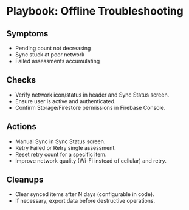 # Playbook: Offline Troubleshooting

## Symptoms
- Pending count not decreasing
- Sync stuck at poor network
- Failed assessments accumulating

## Checks
- Verify network icon/status in header and Sync Status screen.
- Ensure user is active and authenticated.
- Confirm Storage/Firestore permissions in Firebase Console.

## Actions
- Manual Sync in Sync Status screen.
- Retry Failed or Retry single assessment.
- Reset retry count for a specific item.
- Improve network quality (Wi-Fi instead of cellular) and retry.

## Cleanups
- Clear synced items after N days (configurable in code).
- If necessary, export data before destructive operations.
